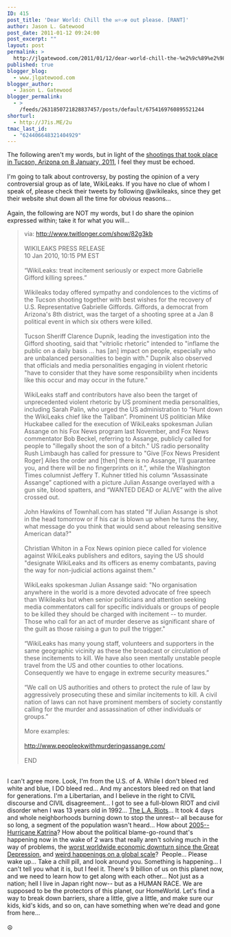 ```yaml
---
ID: 415
post_title: 'Dear World: Chill the ✉☼✩☢ out please. [RANT]'
author: Jason L. Gatewood
post_date: 2011-01-12 09:24:00
post_excerpt: ""
layout: post
permalink: >
  http://jlgatewood.com/2011/01/12/dear-world-chill-the-%e2%9c%89%e2%98%bc%e2%9c%a9%e2%98%a2-out-please-rant/
published: true
blogger_blog:
  - www.jlgatewood.com
blogger_author:
  - Jason L. Gatewood
blogger_permalink:
  - >
    /feeds/2631850721828837457/posts/default/6754169760895521244
shorturl:
  - http://J7is.ME/2u
tmac_last_id:
  - "624406648321404929"
---
```

The following aren't my words, but in light of the <a href="http://en.wikipedia.org/wiki/2011%20Tucson%20shooting">shootings that took place in Tucson, Arizona on 8 January, 2011</a>, I feel they must be echoed.<br /><br />I'm going to talk about controversy, by posting the opinion of a very controversial group as of late, WikiLeaks.  If you have no clue of whom I speak of, please check their tweets by following @wikileaks, since they get their website shut down all the time for obvious reasons...<br /><br />Again, the following are NOT my words, but I do share the opinion expressed within; take it for what you will...<br /><blockquote>via: http://www.twitlonger.com/show/82g3kb<br /><br />WIKILEAKS PRESS RELEASE<br />10 Jan 2010, 10:15 PM EST<br /><br />“WikiLeaks: treat incitement seriously or expect more Gabrielle Gifford killing sprees.”<br /><br />Wikileaks today offered sympathy and condolences to the victims of the Tucson shooting together with best wishes for the recovery of U.S. Representative Gabrielle Giffords. Giffords, a democrat from Arizona's 8th district, was the target of a shooting spree at a Jan 8 political event in which six others were killed.<br /><br />Tucson Sheriff Clarence Dupnik, leading the investigation into the Gifford shooting, said that "vitriolic rhetoric" intended to "inflame the public on a daily basis ... has [an] impact on people, especially who are unbalanced personalities to begin with." Dupnik also observed that officials and media personalities engaging in violent rhetoric "have to consider that they have some responsibility when incidents like this occur and may occur in the future."<br /><br />WikiLeaks staff and contributors have also been the target of unprecedented violent rhetoric by US prominent media personalities, including Sarah Palin, who urged the US administration to “Hunt down the WikiLeaks chief like the Taliban”. Prominent US politician Mike Huckabee called for the execution of WikiLeaks spokesman Julian Assange on his Fox News program last November, and Fox News commentator Bob Beckel, referring to Assange, publicly called for people to "illegally shoot the son of a bitch." US radio personality Rush Limbaugh has called for pressure to "Give [Fox News President Roger] Ailes the order and [then] there is no Assange, I'll guarantee you, and there will be no fingerprints on it.", while the Washington Times columnist Jeffery T. Kuhner titled his column “Assassinate Assange” captioned with a picture Julian Assange overlayed with a gun site, blood spatters, and “WANTED DEAD or ALIVE” with the alive crossed out.<br /><br />John Hawkins of Townhall.com has stated "If Julian Assange is shot in the head tomorrow or if his car is blown up when he turns the key, what message do you think that would send about releasing sensitive American data?"<br /><br />Christian Whiton in a Fox News opinion piece called for violence against WikiLeaks publishers and editors, saying the US should "designate WikiLeaks and its officers as enemy combatants, paving the way for non-judicial actions against them."<br /><br />WikiLeaks spokesman Julian Assange said: "No organisation anywhere in the world is a more devoted advocate of free speech than Wikileaks but when senior politicians and attention seeking media commentators call for specific individuals or groups of people to be killed they should be charged with incitement -- to murder. Those who call for an act of murder deserve as significant share of the guilt as those raising a gun to pull the trigger."<br /><br />“WikiLeaks has many young staff, volunteers and supporters in the same geographic vicinity as these the broadcast or circulation of these incitements to kill. We have also seen mentally unstable people travel from the US and other counties to other locations. Consequently we have to engage in extreme security measures.”<br /><br />“We call on US authorities and others to protect the rule of law by aggressively prosecuting these and similar incitements to kill. A civil nation of laws can not have prominent members of society constantly calling for the murder and assassination of other individuals or groups.”<br /><br />More examples:<br /><br />http://www.peopleokwithmurderingassange.com/<br /><br />END</blockquote><br />I can't agree more. Look, I'm from the U.S. of A. While I don't bleed red white and blue, I DO bleed red... And my ancestors bleed red on that land for generations. I'm a Libertarian, and I believe in the right to CIVIL discourse and CIVIL disagreement... I got to see a full-blown RIOT and civil disorder when I was 13 years old in 1992... <a href="http://en.wikipedia.org/wiki/1992%20Los%20Angeles%20riots">The L.A. Riots</a>... It took 4 days and whole neighborhoods burning down to stop the unrest-- all because for so long, a segment of the population wasn't heard...  How about <a href="http://en.wikipedia.org/wiki/Effects%20of%20Hurricane%20Katrina%20in%20New%20Orleans">2005--Hurricane Katrina</a>? How about the political blame-go-round that's happening now in the wake of 2 wars that really aren't solving much in the way of problems, the <a href="http://en.wikipedia.org/wiki/Late-2000s%20recession">worst worldwide economic downturn since the Great Depression</a>, and <a href="http://feedproxy.google.com/~r/weblogsinc/gadling/~3/YcXfJ3SLKdg/">weird happenings on a global scale</a>?  People... Please wake up... Take a chill pill, and look around you. Something is happening... I can't tell you what it is, but I feel it. There's 9 billion of us on this planet now, and we need to learn how to get along with each other... Not just as a nation; hell I live in Japan right now-- but as a HUMAN RACE. We are supposed to be the protectors of this planet, our HomeWorld. Let's find a way to break down barriers, share a little, give a little, and make sure our kids, kid's kids, and so on, can have something when we're dead and gone from here...<br /><br />☮